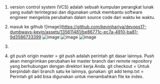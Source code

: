 1. version control system (VCS) adalah sebuah kumpulan perangkat lunak yang sudah terintegrasi dan digunakan untuk membantu software engineer mengelola perubahan        dalam source code dari waktu ke waktu. 
2. masuk ke github
   ![image](https://github.com/kevinhariya/devops17-dumbways-kevin/assets/135611481/be86771c-ec7a-4910-ba81-9d3586733399
   ![image](https://github.com/kevinhariya/devops17-dumbways-kevin/assets/135611481/ca1f67d5-c200-4627-b1b0-6003e3b42708)
   ![image](https://github.com/kevinhariya/devops17-dumbways-kevin/assets/135611481/d23f09f4-867d-4ba5-88c1-13e2e071a63c)
   ![image](https://github.com/kevinhariya/devops17-dumbways-kevin/assets/135611481/a11b6a6d-99da-4890-b21d-6b4152f50af3)
3. 


4. git push origin master = git push adalah perintah git dasar lainnya. Push akan mengirimkan perubahan ke master branch dari remote repository yang berhubungan        dengan direktori kerja Anda.
   git checkout <branch-name> = Untuk berpindah dari branch satu ke lainnya, gunakan:
   git add temp.txt = Perintah git add bisa digunakan untuk menambahkan file ke index.
